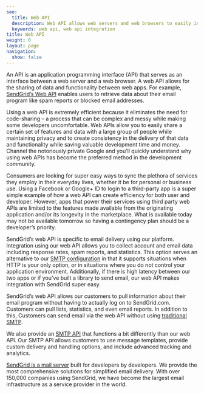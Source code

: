 ```yaml
---
seo:
  title: Web API
  description: Web API allows web servers and web browsers to easily interface with each other to enable account and data collection for services such as email.
  keywords: web api, web api integration
title: Web API
weight: 0
layout: page
navigation:
  show: false
---
```


An API is an application programming interface (API) that serves as an interface between a web server and a web browser. A web API allows for the sharing of data and functionality between web apps. For example, [SendGrid’s Web API](https://sendgrid.com/docs/Web_API/index.html) enables users to retrieve data about their email program like spam reports or blocked email addresses.

Using a web API is extremely efficient because it eliminates the need for code-sharing – a process that can be complex and messy while making some developers uncomfortable. Web APIs allow you to easily share a certain set of features and data with a large group of people while maintaining privacy and to create consistency in the delivery of that data and functionality while saving valuable development time and money. Channel the notoriously private Google and you’ll quickly understand why using web APIs has become the preferred method in the development community.

Consumers are looking for super easy ways to sync the plethora of services they employ in their everyday lives, whether it be for personal or business use. Using a Facebook or Google+ ID to login to a third-party app is a super simple example of how a web API can create efficiency for both user and developer. However, apps that power their services using third party web APIs are limited to the features made available from the originating application and/or its longevity in the marketplace. What is available today may not be available tomorrow so having a contingency plan should be a developer’s priority.

SendGrid’s web API is specific to email delivery using our platform. Integration using our web API allows you to collect account and email data including response rates, spam reports, and statistics. This option serves an alternative to our [SMTP configuration]({{root_url}}/for-developers/sending-email/building-an-smtp-email/) in that it supports situations when HTTP is your only option, or in situations where you do not control your application environment. Additionally, if there is high latency between our two apps or if you’ve built a library to send email, our web API makes integration with SendGrid super easy.

SendGrid’s web API allows our customers to pull information about their email program without having to actually log on to SendGrid.com. Customers can pull lists, statistics, and even email reports. In addition to this, Customers can send email via the web API without using [traditional SMTP]({{root_url}}/glossary/smtp.html).

We also provide an [SMTP API]({{root_url}}/glossary/smtp-api.html) that functions a bit differently than our web API. Our SMTP API allows customers to use message templates, provide custom delivery and handling options, and include advanced tracking and analytics.

[SendGrid is a mail server]({{root_url}}/glossary/smtp-server.html) built for developers by developers. We provide the most comprehensive solutions for simplified email delivery. With over 150,000 companies using SendGrid, we have become the largest email infrastructure as a service provider in the world.
